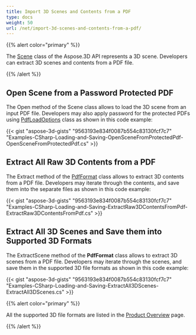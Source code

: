 ```yaml
---
title: Import 3D Scenes and Contents from a PDF
type: docs
weight: 50
url: /net/import-3d-scenes-and-contents-from-a-pdf/
---
```


{{% alert color="primary" %}}

The [Scene](https://apireference.aspose.com/3d/net/aspose.threed/scene) class of the Aspose.3D API represents a 3D scene. Developers can extract 3D scenes and contents from a PDF file.

{{% /alert %}}
## **Open Scene from a Password Protected PDF**
The Open method of the Scene class allows to load the 3D scene from an input PDF file. Developers may also apply password for the protected PDFs using [PdfLoadOptions](https://apireference.aspose.com/3d/net/aspose.threed.formats/pdfloadoptions) class as shown in this code example:

{{< gist "aspose-3d-gists" "9563193e834f0087b554c83130fcf7c7" "Examples-CSharp-Loading-and-Saving-OpenSceneFromProtectedPdf-OpenSceneFromProtectedPdf.cs" >}}
## **Extract All Raw 3D Contents from a PDF**
The Extract method of the [PdfFormat](https://apireference.aspose.com/3d/net/aspose.threed.formats/pdfformat) class allows to extract 3D contents from a PDF file. Developers may iterate through the contents, and save them into the separate files as shown in this code example:

{{< gist "aspose-3d-gists" "9563193e834f0087b554c83130fcf7c7" "Examples-CSharp-Loading-and-Saving-ExtractRaw3DContentsFromPdf-ExtractRaw3DContentsFromPdf.cs" >}}
## **Extract All 3D Scenes and Save them into Supported 3D Formats**
The ExtractScene method of the **PdfFormat** class allows to extract 3D scenes from a PDF file. Developers may iterate through the scenes, and save them in the supported 3D file formats as shown in this code example:

{{< gist "aspose-3d-gists" "9563193e834f0087b554c83130fcf7c7" "Examples-CSharp-Loading-and-Saving-ExtractAll3DScenes-ExtractAll3DScenes.cs" >}}

{{% alert color="primary" %}}

All the supported 3D file formats are listed in the [Product Overview](/3d/net/product-overview/) page.

{{% /alert %}}
